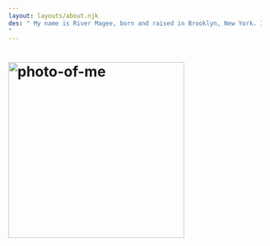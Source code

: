 ```yaml
---
layout: layouts/about.njk
des: " My name is River Magee, born and raised in Brooklyn, New York. I am currently pursuing a Bachelor of Science in Integrative Informatics with concentrations in visual and media production, and in marketing and enterprise.
"
---
```

# <img src="/assets/images/about/about_me.jpg" alt="photo-of-me" width="350"/> 